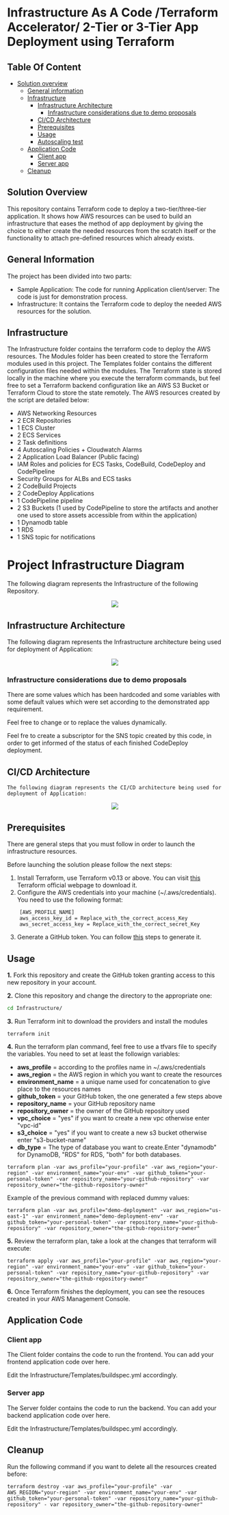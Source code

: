 # Infrastructure As A Code /Terraform Accelerator/ 2-Tier or 3-Tier App Deployment using Terraform

## Table Of Content
 * [Solution overview](#solution-overview)
   * [General information](#general-information)
   * [Infrastructure](#infrastructure)
      * [Infrastructure Architecture](#infrastructure-architecture)
        * [Infrastructure considerations due to demo proposals](#infrastructure-considerations-due-to-demo-proposals)
      * [CI/CD Architecture](#ci/cd-architecture)
      * [Prerequisites](#prerequisites)
      * [Usage](#usage)
      * [Autoscaling test](#autoscaling-test)
   * [Application Code](#application-code)
     * [Client app](#client-app)
     * [Server app](#server-app)
   * [Cleanup](#cleanup)
   

## Solution Overview
This repository contains Terraform code to deploy a two-tier/three-tier application. It shows how AWS resources can be used to build an infrastructure that eases the method of app deployment by giving the choice to either create the needed resources from the scratch itself or the functionality to attach pre-defined resources which already exists.

## General Information
The project has been divided into two parts:
- Sample Application: The code for running Application
            client/server: The code is just for demonstration process.
- Infrastructure: It contains the Terraform code to deploy the needed AWS resources for the solution.

## Infrastructure
The Infrastructure folder contains the terraform code to deploy the AWS resources. The Modules folder has been created to store the Terraform modules used in this project. The Templates folder contains the different configuration files needed within the modules. The Terraform state is stored locally in the machine where you execute the terraform commands, but feel free to set a Terraform backend configuration like an AWS S3 Bucket or Terraform Cloud to store the state remotely. The AWS resources created by the script are detailed below:

- AWS Networking Resources
- 2 ECR Repositories
- 1 ECS Cluster
- 2 ECS Services
- 2 Task definitions
- 4 Autoscaling Policies + Cloudwatch Alarms
- 2 Application Load Balancer (Public facing)
- IAM Roles and policies for ECS Tasks, CodeBuild, CodeDeploy and CodePipeline
- Security Groups for ALBs and ECS tasks
- 2 CodeBuild Projects
- 2 CodeDeploy Applications
- 1 CodePipeline pipeline
- 2 S3 Buckets (1 used by CodePipeline to store the artifacts and another one used to store assets accessible from within the application)
- 1 Dynamodb table
- 1 RDS
- 1 SNS topic for notifications

# Project Infrastructure Diagram

The following diagram represents the Infrastructure of the following Repository.

<p align="center">
  <img src="Documentation_Images/capstone_project_diagram.png"/>
</p>

## Infrastructure Architecture
The following diagram represents the Infrastructure architecture being used for deployment of Application:

<p align="center">
  <img src="Documentation_Images/Infrastructure_architecture.png"/>
</p>

### Infrastructure considerations due to demo proposals
There are some values which has been hardcoded and some variables with some default values which were set according to the demonstrated app requirement.

Feel free to change or to replace the values dynamically.

Feel fre to create a subscriptor for the SNS topic created by this code, in order to get informed of the status of each finished CodeDeploy deployment.

## CI/CD Architecture
    The following diagram represents the CI/CD architecture being used for deployment of Application:

<p align="center">
  <img src="Documentation_assets/CICD_architecture.png"/>
</p>

## Prerequisites
There are general steps that you must follow in order to launch the infrastructure resources.

Before launching the solution please follow the next steps:

1) Install Terraform, use Terraform v0.13 or above. You can visit [this](https://releases.hashicorp.com/terraform/) Terraform official webpage to download it.
2) Configure the AWS credentials into your machine (~/.aws/credentials). You need to use the following format:

```shell
    [AWS_PROFILE_NAME]
    aws_access_key_id = Replace_with_the_correct_access_Key
    aws_secret_access_key = Replace_with_the_correct_secret_Key
```

3) Generate a GitHub token. You can follow [this](https://docs.github.com/en/github/authenticating-to-github/creating-a-personal-access-token) steps to generate it.

## Usage

**1.** Fork this repository and create the GitHub token granting access to this new repository in your account.

**2.** Clone this repository and change the directory to the appropriate one:

```bash
cd Infrastructure/
```

**3.** Run Terraform init to download the providers and install the modules

```shell
terraform init 
```
**4.** Run the terraform plan command, feel free to use a tfvars file to specify the variables.
You need to set at least the followign variables:
+ **aws_profile** = according to the profiles name in ~/.aws/credentials
+ **aws_region** = the AWS region in which you want to create the resources
+ **environment_name** = a unique name used for concatenation to give place to the resources names
+ **github_token** = your GitHub token, the one generated a few steps above
+ **repository_name** = your GitHub repository name
+ **repository_owner** = the owner of the GitHub repository used
+ **vpc_choice** =  "yes" if you want to create a new vpc otherwise enter "vpc-id"
+ **s3_choice** = "yes" if you want to create a new s3 bucket otherwise enter "s3-bucket-name"
+ **db_type** = The type of database you want to create.Enter "dynamodb" for DynamoDB, "RDS" for RDS, "both" for both databases. 

```shell
terraform plan -var aws_profile="your-profile" -var aws_region="your-region" -var environment_name="your-env" -var github_token="your-personal-token" -var repository_name="your-github-repository" -var repository_owner="the-github-repository-owner"
```

Example of the previous command with replaced dummy values:

```shell
terraform plan -var aws_profile="demo-deployment" -var aws_region="us-east-1" -var environment_name="demo-deployment-env" -var github_token="your-personal-token" -var repository_name="your-github-repository" -var repository_owner="the-github-repository-owner"
```
 
**5.** Review the terraform plan, take a look at the changes that terraform will execute:

```shell
terraform apply -var aws_profile="your-profile" -var aws_region="your-region" -var environment_name="your-env" -var github_token="your-personal-token" -var repository_name="your-github-repository" -var repository_owner="the-github-repository-owner"
```

**6.** Once Terraform finishes the deployment, you can see the resouces created in your AWS Management Console.

## Application Code

### Client app

The Client folder contains the code to run the frontend. You can add your frontend application code over here.

Edit the Infrastructure/Templates/buildspec.yml accordingly.

### Server app

The Server folder contains the code to run the backend. You can add your backend application code over here.

Edit the Infrastructure/Templates/buildspec.yml accordingly.

## Cleanup

Run the following command if you want to delete all the resources created before:

```shell
terraform destroy -var aws_profile="your-profile" -var AWS_REGION="your-region" -var environment_name="your-env" -var github_token="your-personal-token" -var repository_name="your-github-repository" - var repository_owner="the-github-repository-owner"
```